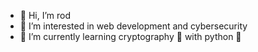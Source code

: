 - 👋 Hi, I’m rod
- 👀 I’m interested in web development and cybersecurity
- 🌱 I’m currently learning cryptography 🔐 with python 🐍

<!---
heyr0d/heyr0d is a ✨ special ✨ repository because its `README.md` (this file) appears on your GitHub profile.
You can click the Preview link to take a look at your changes.
--->
